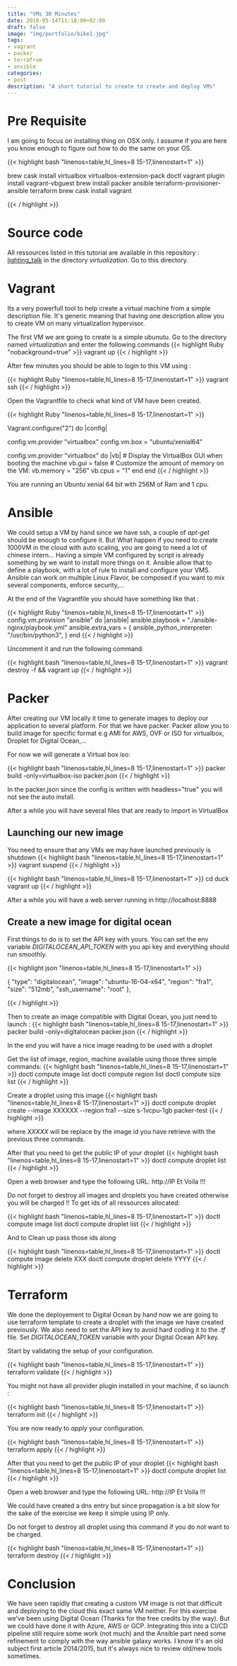 ```yaml
---
title: "VMs 30 Minutes"
date: 2018-05-14T11:18:00+02:00
draft: false
image: "img/portfolio/bike1.jpg"
tags:
- vagrant
- packer
- terrafrom
- ansible
categories:
- post
description: "A short tutorial to create to create and deploy VMs"
---
```



# Pre Requisite
I am going to focus on installing thing on OSX only. I assume if you are here you know enough to figure out how to do the same on your OS.


{{< highlight bash "linenos=table,hl_lines=8 15-17,linenostart=1" >}}

brew cask install virtualbox virtualbox-extension-pack doctl
vagrant plugin install vagrant-vbguest
brew install packer ansible terraform-provisioner-ansible terraform
brew cask install vagrant

{{< / highlight >}}


# Source code

All ressources listed in this tutorial are available in this repository :
[lighting_talk](https://github.com/blaurent/lighting_talk/) in the directory *virtualization*. Go to this directory.

# Vagrant
Its a very powerfull tool to help create a virtual machine from a simple description file. It's generic meaning that having one description allow you to create VM on many virtualization hypervisor.

The first VM we are going to create is a simple ubunutu. Go to the directory named *virtualization* and enter the following commands
{{< highlight Ruby "nobackground=true" >}}
vagrant up
{{< / highlight >}}

After few minutes you should be able to login to this VM using :

{{< highlight Ruby "linenos=table,hl_lines=8 15-17,linenostart=1" >}}
vagrant ssh
{{< / highlight >}}

Open the Vagrantfile to check what kind of VM have been created.

{{< highlight Ruby "linenos=table,hl_lines=8 15-17,linenostart=1" >}}

Vagrant.configure("2") do |config|

  config.vm.provider "virtualbox"
  config.vm.box = "ubuntu/xenial64"

  config.vm.provider "virtualbox" do |vb|
    # Display the VirtualBox GUI when booting the machine
    vb.gui = false
    # Customize the amount of memory on the VM:
    vb.memory = "256"
    vb.cpus = "1"
  end
end
{{< / highlight >}}

You are running an Ubuntu xenial 64 bit with 256M of Ram and 1 cpu.

# Ansible
We could setup a VM by hand since we have ssh, a couple of *apt-get* should be enough to configure it. But What happen if you need to create 1000VM in the cloud with auto scaling, you are going to need a lot of chinese intern...
Having a simple VM configured by script is already something by we want to install more things on it. Ansible allow that to define a playbook, with a lot of rule to install and configure your VMS. Ansible can work on multiple Linux Flavor, be composed if you want to mix several components, enforce security,...

At the end of the Vagrantfile you should have something like that :

{{< highlight Ruby "linenos=table,hl_lines=8 15-17,linenostart=1" >}}
config.vm.provision "ansible" do |ansible|
  ansible.playbook = "./ansible-nginx/playbook.yml"
  ansible.extra_vars = {
    ansible_python_interpreter: "/usr/bin/python3",
    }
end
{{< / highlight >}}


Uncomment it and run the following command

{{< highlight bash "linenos=table,hl_lines=8 15-17,linenostart=1" >}}
vagrant destroy -f && vagrant up
{{< / highlight >}}

# Packer

After creating our VM locally it time to generate images to deploy our application to several platform. For that we have packer. Packer allow you to build image for specific  format e.g AMI for AWS, OVF or ISO for virtualbox, Droplet for Digital Ocean,...

For now we will generate a Virtual box iso:

{{< highlight bash "linenos=table,hl_lines=8 15-17,linenostart=1" >}}
packer build -only=virtualbox-iso packer.json
{{< / highlight >}}

In the packer.json since the config is written with headless="true" you will not see the auto install.

After a while you will have several files that are ready to import in VirtualBox

## Launching our new image
You need to ensure that any VMs we may have launched previously is shutdown
{{< highlight bash "linenos=table,hl_lines=8 15-17,linenostart=1" >}}
vagrant suspend
{{< / highlight >}}

{{< highlight bash "linenos=table,hl_lines=8 15-17,linenostart=1" >}}
cd duck
vagrant up
{{< / highlight >}}

After a while you will have a web server running in http://localhost:8888

## Create a new image for digital ocean

First things to do is to set the API key with yours. You can set the env variable *DIGITALOCEAN_API_TOKEN*
with you api key and everything should run smoothly.

{{< highlight json "linenos=table,hl_lines=8 15-17,linenostart=1" >}}

{
  "type": "digitalocean",
  "image": "ubuntu-16-04-x64",
  "region": "fra1",
  "size": "512mb",
  "ssh_username": "root"
},

{{< / highlight >}}


Then to create an image compatible with Digital Ocean, you just need to launch :
{{< highlight bash "linenos=table,hl_lines=8 15-17,linenostart=1" >}}
    packer build -only=digitalocean packer.json
{{< / highlight >}}

In the end you will have a nice image reading to be used with a droplet

Get the list of image, region, machine available using those three simple commands:
{{< highlight bash "linenos=table,hl_lines=8 15-17,linenostart=1" >}}
doctl compute image list
doctl compute region list
doctl compute size list
{{< / highlight >}}

Create a droplet using this image
{{< highlight bash "linenos=table,hl_lines=8 15-17,linenostart=1" >}}
doctl compute droplet create --image XXXXXX --region fra1 --size s-1vcpu-1gb packer-test
{{< / highlight >}}

where *XXXXX* will be replace by the image id you have retrieve with the previous three commands.

After that you need to get the public IP of your droplet
{{< highlight bash "linenos=table,hl_lines=8 15-17,linenostart=1" >}}
doctl compute droplet list
{{< / highlight >}}

Open a web browser and type the following URL: http://IP
Et Voila !!!

Do not forget to destroy all images and droplets you have created otherwise you will be charged !!
To get ids of all ressources allocated:

{{< highlight bash "linenos=table,hl_lines=8 15-17,linenostart=1" >}}
doctl compute image list
doctl compute droplet list
{{< / highlight >}}

And to Clean up pass those ids along

{{< highlight bash "linenos=table,hl_lines=8 15-17,linenostart=1" >}}
doctl compute image delete XXX
doctl compute droplet delete YYYY
{{< / highlight >}}


# Terraform

We done the deployement to Digital Ocean by hand now we are going to use terraform template to create a droplet with the image we have created previously.
We also need to set the API key to avoid hard coding it to the *.tf* file. Set *DIGITALOCEAN_TOKEN* variable with your Digital Ocean API key.

Start by validating the setup of your configuration.

{{< highlight bash "linenos=table,hl_lines=8 15-17,linenostart=1" >}}
terraform validate
{{< / highlight >}}

You might not have all provider plugin installed in your machine, if so launch :

{{< highlight bash "linenos=table,hl_lines=8 15-17,linenostart=1" >}}
terraform init
{{< / highlight >}}

You are now ready to *apply* your configuration.

{{< highlight bash "linenos=table,hl_lines=8 15-17,linenostart=1" >}}
terraform apply
{{< / highlight >}}

After that you need to get the public IP of your droplet
{{< highlight bash "linenos=table,hl_lines=8 15-17,linenostart=1" >}}
doctl compute droplet list
{{< / highlight >}}

Open a web browser and type the following URL: http://IP
Et Voila !!!

We could have created a dns entry but since propagation is a bit slow for the sake of the exercise we keep it simple using IP only.

Do not forget to destroy all droplet using this command if you do not want to be charged.

{{< highlight bash "linenos=table,hl_lines=8 15-17,linenostart=1" >}}
terraform destroy
{{< / highlight >}}

# Conclusion

We have seen rapidly that creating a custom VM image is not that difficult and deploying to the cloud this exact same VM neither.
For this exercise we've been using Digital Ocean (Thanks for the free credits by the way). But we could have done it with Azure, AWS or GCP.
Integrating this into a CI/CD pipeline still require some work (not much) and the Ansible part need some refinement to comply with the way ansible galaxy works.
I know it's an old subject first article 2014/2015, but it's always nice to review old/new tools sometimes.
